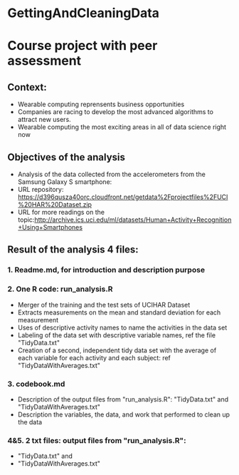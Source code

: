 GettingAndCleaningData
======================

# Course project with peer assessment

## Context: 
- Wearable computing reprensents business opportunities 
- Companies are racing to develop the most advanced algorithms to attract new users.
- Wearable computing the most exciting areas in all of data science right now

## Objectives of the analysis
- Analysis of the data collected from the accelerometers from the Samsung Galaxy S smartphone:
- URL repository: https://d396qusza40orc.cloudfront.net/getdata%2Fprojectfiles%2FUCI%20HAR%20Dataset.zip
- URL for more readings on the topic:http://archive.ics.uci.edu/ml/datasets/Human+Activity+Recognition+Using+Smartphones


## Result of the analysis 4 files: 
### 1. Readme.md, for introduction and description purpose
### 2. One R code: run_analysis.R
- Merger of the training and the test sets of UCIHAR Dataset
- Extracts measurements on the mean and standard deviation for each measurement 
- Uses of descriptive activity names to name the activities in the data set
- Labeling of the data set with descriptive variable names, ref the file  "TidyData.txt"
- Creation of a second, independent tidy data set with the average of each variable for each activity and each subject: ref "TidyDataWithAverages.txt"
### 3. codebook.md
- Description of  the output files from "run_analysis.R": "TidyData.txt" and  "TidyDataWithAverages.txt" 
- Description the variables, the data, and work that performed to clean up the data

### 4&5. 2 txt files: output files from "run_analysis.R":
- "TidyData.txt" and  
- "TidyDataWithAverages.txt"

